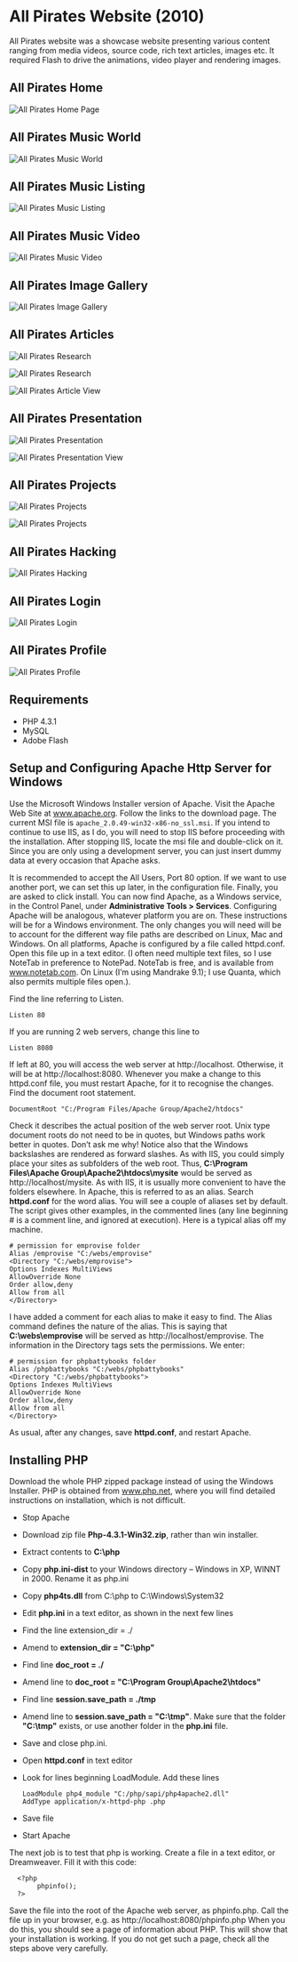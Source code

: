 # All Pirates Website (2010)

All Pirates website was a showcase website presenting various content ranging from media videos, source code, rich text articles, images etc. It required Flash to drive the animations, video player and rendering images.


## All Pirates Home


   ![All Pirates Home Page](images/home.png)

## All Pirates Music World


   ![All Pirates Music World](images/music-world.png)

## All Pirates Music Listing


   ![All Pirates Music Listing](images/music-playlist.png)

## All Pirates Music Video


   ![All Pirates Music Video](images/music-player.png)

## All Pirates Image Gallery


   ![All Pirates Image Gallery](images/image-gallery.png)

## All Pirates Articles


   ![All Pirates Research](images/networking.png)


   ![All Pirates Research](images/research.png)


   ![All Pirates Article View](images/article-view.png)

## All Pirates Presentation


   ![All Pirates Presentation](images/presentation.png)


   ![All Pirates Presentation View](images/presentation-view.png)

## All Pirates Projects


   ![All Pirates Projects](images/projects.png)


   ![All Pirates Projects](images/source-viewer.png)

## All Pirates Hacking


   ![All Pirates Hacking](images/hacking.png)

## All Pirates Login


   ![All Pirates Login](images/login.png)

## All Pirates Profile


   ![All Pirates Profile](images/profile.png)

## Requirements

* PHP 4.3.1
* MySQL
* Adobe Flash

## Setup and Configuring Apache Http Server for Windows

Use the Microsoft Windows Installer version of Apache. Visit the Apache Web Site at www.apache.org. Follow the links to the download page. The current MSI file is `apache_2.0.49-win32-x86-no_ssl.msi`. If you intend to continue to use IIS, as I do, you will need to stop IIS before proceeding with the installation. After stopping IIS, locate the msi file and double-click on it. Since you are only using a development server, you can just insert dummy data at every occasion that Apache asks.

It is recommended to accept the All Users, Port 80 option. If we want to use another port, we can set this up later, in the configuration file.
Finally, you are asked to click install. You can now find Apache, as a Windows service, in the Control Panel, under **Administrative Tools > Services**.
Configuring Apache will be analogous, whatever platform you are on. These instructions will be for a Windows environment. The only changes you will need will be to account for the different way file paths are described on Linux, Mac and Windows. On all platforms, Apache is configured by a file called httpd.conf. Open this file up in a text editor. (I often need multiple text files, so I use NoteTab in preference to NotePad. NoteTab is free, and is available from www.notetab.com. On Linux (I’m using Mandrake 9.1); I use Quanta, which also permits multiple files open.).

Find the line referring to Listen.

    Listen 80

If you are running 2 web servers, change this line to

    Listen 8080

If left at 80, you will access the web server at http://localhost. Otherwise, it will be at http://localhost:8080. Whenever you make a change to this httpd.conf file, you must restart Apache, for it to recognise the changes. Find the document root statement.

    DocumentRoot "C:/Program Files/Apache Group/Apache2/htdocs"


Check it describes the actual position of the web server root. Unix type document roots do not need to be in quotes, but Windows paths work better in quotes. Don’t ask me why! Notice also that the Windows backslashes are rendered as forward slashes. As with IIS, you could simply place your sites as subfolders of the web root. Thus, **C:\Program Files\Apache Group\Apache2\htdocs\mysite** would be served as http://localhost/mysite.
As with IIS, it is usually more convenient to have the folders elsewhere. In Apache, this is referred to as an alias. Search **httpd.conf** for the word alias. You will see a couple of aliases set by default. The script gives other examples, in the commented lines (any line beginning # is a comment line, and ignored at execution). Here is a typical alias off my machine.

    # permission for emprovise folder
    Alias /emprovise "C:/webs/emprovise"
    <Directory "C:/webs/emprovise">
    Options Indexes MultiViews
    AllowOverride None
    Order allow,deny
    Allow from all
    </Directory>

I have added a comment for each alias to make it easy to find. The Alias command defines the nature of the alias. This is saying that **C:\webs\emprovise** will be served as http://localhost/emprovise. The information in the Directory tags sets the permissions. We enter:

    # permission for phpbattybooks folder
    Alias /phpbattybooks "C:/webs/phpbattybooks"
    <Directory "C:/webs/phpbattybooks">
    Options Indexes MultiViews
    AllowOverride None
    Order allow,deny
    Allow from all
    </Directory>

As usual, after any changes, save **httpd.conf**, and restart Apache.

## Installing PHP

Download the whole PHP zipped package instead of using the Windows Installer. PHP is obtained from www.php.net, where you will find detailed instructions on installation, which is not difficult.

* Stop Apache
* Download zip file **Php-4.3.1-Win32.zip**, rather than win installer.
* Extract contents to **C:\php**
* Copy **php.ini-dist** to your Windows directory – Windows in XP, WINNT in 2000. Rename it as php.ini
* Copy **php4ts.dll** from C:\php to C:\Windows\System32
* Edit **php.ini** in a text editor, as shown in the next few lines
* Find the line extension_dir = ./
* Amend to **extension_dir = "C:\php"**
* Find line **doc_root = ./**
* Amend line to **doc_root = "C:\Program Group\Apache2\htdocs"**
* Find line **session.save_path = ./tmp**
* Amend line to **session.save_path = "C:\tmp"**. Make sure that the folder **"C:\tmp"** exists, or use another folder in the **php.ini** file.
* Save and close php.ini.
* Open **httpd.conf** in text editor
* Look for lines beginning LoadModule. Add these lines

      LoadModule php4_module "C:/php/sapi/php4apache2.dll"
      AddType application/x-httpd-php .php

* Save file
* Start Apache

The next job is to test that php is working. Create a file in a text editor, or Dreamweaver. Fill it with this code:

      <?php
           phpinfo();
      ?>

Save the file into the root of the Apache web server, as phpinfo.php. Call the file up in your browser, e.g. as http://localhost:8080/phpinfo.php When you do this, you should see a page of information about PHP. This will show that your installation is working. If you do not get such a page, check all the steps above very carefully.

